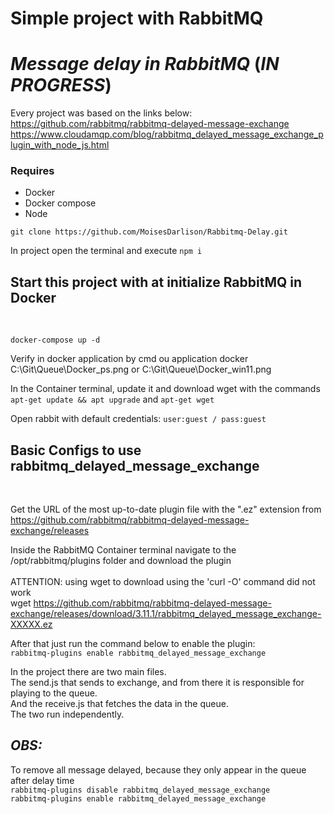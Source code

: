 # Simple project with RabbitMQ

# _Message delay in RabbitMQ_ (_IN PROGRESS_)

Every project was based on the links below: <br />
https://github.com/rabbitmq/rabbitmq-delayed-message-exchange <br />
https://www.cloudamqp.com/blog/rabbitmq_delayed_message_exchange_plugin_with_node_js.html <br />

### Requires

- Docker
- Docker compose
- Node

`git clone https://github.com/MoisesDarlison/Rabbitmq-Delay.git`

In project open the terminal and execute
`npm i`
<br/>

## Start this project with at initialize RabbitMQ in Docker

<br/>

`docker-compose up -d`

Verify in docker application by cmd ou application docker
C:\Git\Queue\Docker_ps.png
or
C:\Git\Queue\Docker_win11.png

In the Container terminal, update it and download wget with the commands <br/>
`apt-get update && apt upgrade` and `apt-get wget`

Open rabbit with default credentials:
`user:guest / pass:guest`

## Basic Configs to use rabbitmq_delayed_message_exchange

<br/>

Get the URL of the most up-to-date plugin file with the ".ez" extension from https://github.com/rabbitmq/rabbitmq-delayed-message-exchange/releases <br/>

Inside the RabbitMQ Container terminal navigate to the /opt/rabbitmq/plugins folder and download the plugin <br/><br/>
ATTENTION: using wget to download using the 'curl -O' command did not work <br/>
wget https://github.com/rabbitmq/rabbitmq-delayed-message-exchange/releases/download/3.11.1/rabbitmq_delayed_message_exchange-XXXXX.ez <br/>

After that just run the command below to enable the plugin: <br/>
`rabbitmq-plugins enable rabbitmq_delayed_message_exchange`

In the project there are two main files. <br/>
The send.js that sends to exchange, and from there it is responsible for playing to the queue. <br/>
And the receive.js that fetches the data in the queue. <br/>
The two run independently.

## _OBS:_

To remove all message delayed, because they only appear in the queue after delay time <br/>
`rabbitmq-plugins disable rabbitmq_delayed_message_exchange` <br/>
`rabbitmq-plugins enable rabbitmq_delayed_message_exchange`
